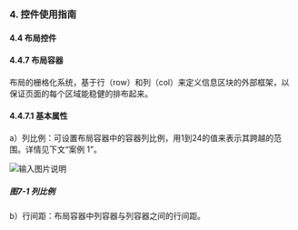 ### 4. 控件使用指南

#### 4.4 布局控件

#### 4.4.7 布局容器

布局的栅格化系统，基于行（row）和列（col）来定义信息区块的外部框架，以保证页面的每个区域能稳健的排布起来。

#### 4.4.7.1 基本属性

a）列比例：可设置布局容器中的容器列比例，用1到24的值来表示其跨越的范围。详情见下文“案例 1”。

![输入图片说明](../../../../images/%20SoFlu%EF%BC%88%E5%89%8D%E7%AB%AF%EF%BC%89%E5%85%A8%E8%87%AA%E5%8A%A8%E5%BC%80%E5%8F%91%E5%B9%B3%E5%8F%B0%E6%95%99%E7%A8%8B/1.%20%E6%9C%80%E6%96%B0%E7%89%88%E6%9C%AC%20-%20%E6%9B%B4%E6%96%B0%E6%97%A5%E6%9C%9F%20-%202023.01.10/4.%20%E6%8E%A7%E4%BB%B6%E4%BD%BF%E7%94%A8%E6%8C%87%E5%8D%97/4.%20%E5%B8%83%E5%B1%80%E6%8E%A7%E4%BB%B6/7-1.png)

##### 图7-1 列比例

b）行间距：布局容器中列容器与列容器之间的行间距。
